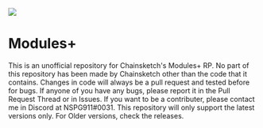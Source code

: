 ![](https://img.shields.io/github/languages/code-size/NSPC911/Nodules-Plus?style=for-the-badge)
# Modules+
This is an unofficial repository for Chainsketch's Modules+ RP.
No part of this repository has been made by Chainsketch other than the code that it contains.
Changes in code will always be a pull request and tested before for bugs.
If anyone of you have any bugs, please report it in the Pull Request Thread or in Issues.
If you want to be a contributer, please contact me in Discord at NSPG911#0031.
This repository will only support the latest versions only. For Older versions, check the releases.
